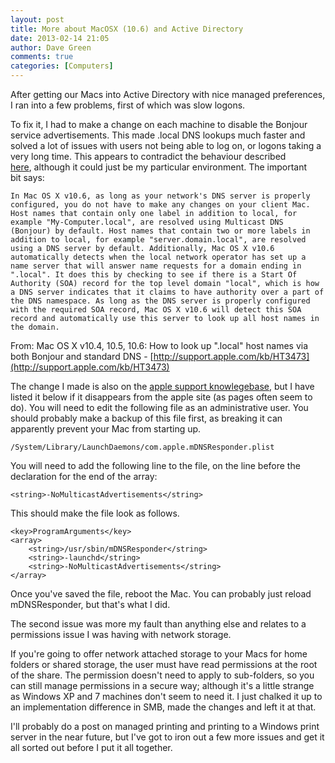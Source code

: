 ```yaml
---
layout: post
title: More about MacOSX (10.6) and Active Directory
date: 2013-02-14 21:05
author: Dave Green
comments: true
categories: [Computers]
---
```

After getting our Macs into Active Directory with nice managed preferences, I ran into a few problems, first of which was slow logons.

To fix it, I had to make a change on each machine to disable the Bonjour service advertisements. This made .local DNS lookups much faster and solved a lot of issues with users not being able to log on, or logons taking a very long time. This appears to contradict the behaviour described [here](http://support.apple.com/kb/HT3473), although it could just be my particular environment. The important bit says:

    In Mac OS X v10.6, as long as your network's DNS server is properly configured, you do not have to make any changes on your client Mac. Host names that contain only one label in addition to local, for example "My-Computer.local", are resolved using Multicast DNS (Bonjour) by default. Host names that contain two or more labels in addition to local, for example "server.domain.local", are resolved using a DNS server by default. Additionally, Mac OS X v10.6 automatically detects when the local network operator has set up a name server that will answer name requests for a domain ending in ".local". It does this by checking to see if there is a Start Of Authority (SOA) record for the top level domain "local", which is how a DNS server indicates that it claims to have authority over a part of the DNS namespace. As long as the DNS server is properly configured with the required SOA record, Mac OS X v10.6 will detect this SOA record and automatically use this server to look up all host names in the domain.

From: Mac OS X v10.4, 10.5, 10.6: How to look up ".local" host names via both Bonjour and standard DNS - [http://support.apple.com/kb/HT3473](http://support.apple.com/kb/HT3473)

The change I made is also on the [apple support knowlegebase](http://support.apple.com/kb/HT3789), but I have listed it below if it disappears from the apple site (as pages often seem to do). You will need to edit the following file as an administrative user. You should probably make a backup of this file first, as breaking it can apparently prevent your Mac from starting up.

    /System/Library/LaunchDaemons/com.apple.mDNSResponder.plist

You will need to add the following line to the file, on the line before the declaration for the end of the array:

    <string>-NoMulticastAdvertisements</string>

This should make the file look as follows.

    <key>ProgramArguments</key>
    <array>
        <string>/usr/sbin/mDNSResponder</string>
        <string>-launchd</string>
        <string>-NoMulticastAdvertisements</string>
    </array>

Once you've saved the file, reboot the Mac. You can probably just reload mDNSResponder, but that's what I did.

The second issue was more my fault than anything else and relates to a permissions issue I was having with network storage.

If you're going to offer network attached storage to your Macs for home folders or shared storage, the user must have read permissions at the root of the share. The permission doesn't need to apply to sub-folders, so you can still manage permissions in a secure way; although it's a little strange as Windows XP and 7 machines don't seem to need it. I just chalked it up to an implementation difference in SMB, made the changes and left it at that.

I'll probably do a post on managed printing and printing to a Windows print server in the near future, but I've got to iron out a few more issues and get it all sorted out before I put it all together.